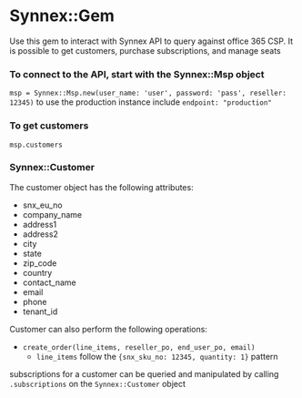 # Synnex::Gem

Use this gem to interact with Synnex API to query against office 365
CSP.  It is possible to get customers, purchase subscriptions, and manage
seats

### To connect to the API, start with the Synnex::Msp object

`msp = Synnex::Msp.new(user_name: 'user', password: 'pass', reseller: 12345)`
to use the production instance include `endpoint: "production"`

### To get customers

`msp.customers`

### Synnex::Customer

The customer object has the following attributes:
 - snx_eu_no
 - company_name
 - address1
 - address2
 - city
 - state
 - zip_code
 - country
 - contact_name
 - email
 - phone
 - tenant_id
 
Customer can also perform the following operations:
 - `create_order(line_items, reseller_po, end_user_po, email)`
   - `line_items` follow the `{snx_sku_no: 12345, quantity: 1}` pattern
   
subscriptions for a customer can be queried and manipulated by calling 
`.subscriptions` on the `Synnex::Customer` object 